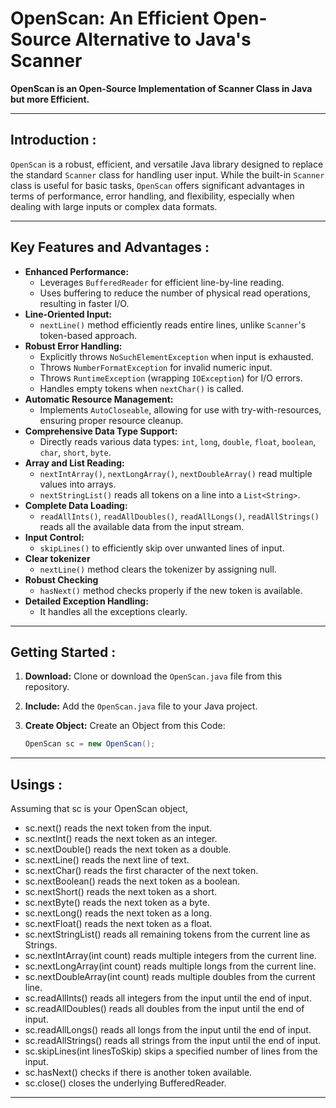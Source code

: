 # OpenScan: An Efficient Open-Source Alternative to Java's Scanner

**OpenScan is an Open-Source Implementation of Scanner Class in Java but more Efficient.**

---

## Introduction :

`OpenScan` is a robust, efficient, and versatile Java library designed to replace the standard `Scanner` class for handling user input. While the built-in `Scanner` class is useful for basic tasks, `OpenScan` offers significant advantages in terms of performance, error handling, and flexibility, especially when dealing with large inputs or complex data formats.

---

## Key Features and Advantages :

*   **Enhanced Performance:**
    *   Leverages `BufferedReader` for efficient line-by-line reading.
    *   Uses buffering to reduce the number of physical read operations, resulting in faster I/O.
*   **Line-Oriented Input:**
    *   `nextLine()` method efficiently reads entire lines, unlike `Scanner`'s token-based approach.
*   **Robust Error Handling:**
    *   Explicitly throws `NoSuchElementException` when input is exhausted.
    *   Throws `NumberFormatException` for invalid numeric input.
    *   Throws `RuntimeException` (wrapping `IOException`) for I/O errors.
    *   Handles empty tokens when `nextChar()` is called.
*   **Automatic Resource Management:**
    *   Implements `AutoCloseable`, allowing for use with try-with-resources, ensuring proper resource cleanup.
*   **Comprehensive Data Type Support:**
    *   Directly reads various data types: `int`, `long`, `double`, `float`, `boolean`, `char`, `short`, `byte`.
*   **Array and List Reading:**
    *   `nextIntArray()`, `nextLongArray()`, `nextDoubleArray()` read multiple values into arrays.
    *   `nextStringList()` reads all tokens on a line into a `List<String>`.
* **Complete Data Loading:**
    * `readAllInts()`, `readAllDoubles()`, `readAllLongs()`, `readAllStrings()` reads all the available data from the input stream.
*   **Input Control:**
    *   `skipLines()` to efficiently skip over unwanted lines of input.
*   **Clear tokenizer**
    * `nextLine()` method clears the tokenizer by assigning null.
*   **Robust Checking**
    * `hasNext()` method checks properly if the new token is available.
* **Detailed Exception Handling:**
    * It handles all the exceptions clearly.

---

## Getting Started :

1.  **Download:** Clone or download the `OpenScan.java` file from this repository.
2.  **Include:** Add the `OpenScan.java` file to your Java project.
3.  **Create Object:** Create an Object from this Code:

    ```java
    OpenScan sc = new OpenScan();
    ```
---

## Usings :
 
Assuming that sc is your OpenScan object,

 - sc.next() reads the next token from the input.
 - sc.nextInt() reads the next token as an integer.
 - sc.nextDouble() reads the next token as a double.
 - sc.nextLine() reads the next line of text.
 - sc.nextChar() reads the first character of the next token.
 - sc.nextBoolean() reads the next token as a boolean.
 - sc.nextShort() reads the next token as a short.
 - sc.nextByte() reads the next token as a byte.
 - sc.nextLong() reads the next token as a long.
 - sc.nextFloat() reads the next token as a float.
 - sc.nextStringList() reads all remaining tokens from the current line as Strings.
 - sc.nextIntArray(int count) reads multiple integers from the current line.
 - sc.nextLongArray(int count) reads multiple longs from the current line.
 - sc.nextDoubleArray(int count) reads multiple doubles from the current line.
 - sc.readAllInts() reads all integers from the input until the end of input.
 - sc.readAllDoubles() reads all doubles from the input until the end of input.
 - sc.readAllLongs() reads all longs from the input until the end of input.
 - sc.readAllStrings() reads all strings from the input until the end of input.
 - sc.skipLines(int linesToSkip) skips a specified number of lines from the input.
 - sc.hasNext() checks if there is another token available.
 - sc.close() closes the underlying BufferedReader.

---
